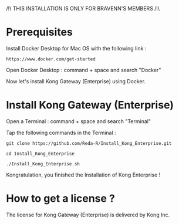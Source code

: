/!\ THIS INSTALLATION IS ONLY FOR BRAVENN'S MEMBERS /!\

# Prerequisites

Install Docker Desktop for Mac OS with the following link :

    https://www.docker.com/get-started

Open Docker Desktop : command + space and search "Docker"

Now let's install Kong Gateway (Enterprise) using Docker.

# Install Kong Gateway (Enterprise)

Open a Terminal : command + space and search "Terminal"

Tap the following commands in the Terminal :

    git clone https://github.com/Reda-R/Install_Kong_Enterprise.git

    cd Install_Kong_Enterprise
    
    ./Install_Kong_Enterprise.sh

Kongratulation, you finished the Installation of Kong Enterprise !

# How to get a license ?

The license for Kong Gateway (Enterprise) is delivered by Kong Inc.
